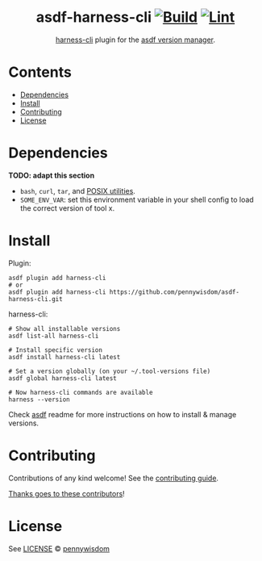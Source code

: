 <div align="center">

# asdf-harness-cli [![Build](https://github.com/pennywisdom/asdf-harness-cli/actions/workflows/build.yml/badge.svg)](https://github.com/pennywisdom/asdf-harness-cli/actions/workflows/build.yml) [![Lint](https://github.com/pennywisdom/asdf-harness-cli/actions/workflows/lint.yml/badge.svg)](https://github.com/pennywisdom/asdf-harness-cli/actions/workflows/lint.yml)

[harness-cli](https://developer.harness.io/docs/category/cli) plugin for the [asdf version manager](https://asdf-vm.com).

</div>

# Contents

- [Dependencies](#dependencies)
- [Install](#install)
- [Contributing](#contributing)
- [License](#license)

# Dependencies

**TODO: adapt this section**

- `bash`, `curl`, `tar`, and [POSIX utilities](https://pubs.opengroup.org/onlinepubs/9699919799/idx/utilities.html).
- `SOME_ENV_VAR`: set this environment variable in your shell config to load the correct version of tool x.

# Install

Plugin:

```shell
asdf plugin add harness-cli
# or
asdf plugin add harness-cli https://github.com/pennywisdom/asdf-harness-cli.git
```

harness-cli:

```shell
# Show all installable versions
asdf list-all harness-cli

# Install specific version
asdf install harness-cli latest

# Set a version globally (on your ~/.tool-versions file)
asdf global harness-cli latest

# Now harness-cli commands are available
harness --version
```

Check [asdf](https://github.com/asdf-vm/asdf) readme for more instructions on how to
install & manage versions.

# Contributing

Contributions of any kind welcome! See the [contributing guide](contributing.md).

[Thanks goes to these contributors](https://github.com/pennywisdom/asdf-harness-cli/graphs/contributors)!

# License

See [LICENSE](LICENSE) © [pennywisdom](https://github.com/pennywisdom/)
